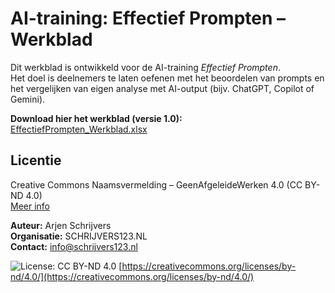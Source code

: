 # AI-training: Effectief Prompten – Werkblad

Dit werkblad is ontwikkeld voor de AI-training *Effectief Prompten*.  
Het doel is deelnemers te laten oefenen met het beoordelen van prompts en het vergelijken van eigen analyse met AI-output (bijv. ChatGPT, Copilot of Gemini).

**Download hier het werkblad (versie 1.0):**  
[EffectiefPrompten_Werkblad.xlsx](https://github.com/Schrijvers123/ai-training-effectief-prompten/blob/main/Lespakket_PromptAnalyse_ChatGPT_werkblad.xlsx)

## Licentie
Creative Commons Naamsvermelding – GeenAfgeleideWerken 4.0 (CC BY-ND 4.0)  
[Meer info](https://creativecommons.org/licenses/by-nd/4.0/deed.nl)

**Auteur:** Arjen Schrijvers  
**Organisatie:** SCHRIJVERS123.NL  
**Contact:** info@schrijvers123.nl

![License: CC BY-ND 4.0](https://img.shields.io/badge/License-CC%20BY--ND%204.0-lightgrey.svg)
[https://creativecommons.org/licenses/by-nd/4.0/](https://creativecommons.org/licenses/by-nd/4.0/)

